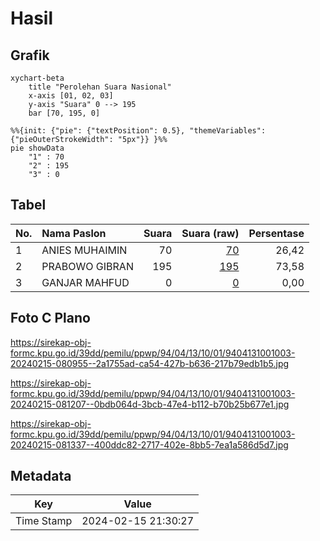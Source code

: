 # Hasil

## Grafik

```mermaid
xychart-beta
    title "Perolehan Suara Nasional"
    x-axis [01, 02, 03]
    y-axis "Suara" 0 --> 195
    bar [70, 195, 0]
```

```mermaid
%%{init: {"pie": {"textPosition": 0.5}, "themeVariables": {"pieOuterStrokeWidth": "5px"}} }%%
pie showData
    "1" : 70
    "2" : 195
    "3" : 0
```

## Tabel

| No. | Nama Paslon    | Suara | Suara (raw) | Persentase |
|:--- |:-------------- | -----:| -----------:| ----------:|
| 1   | ANIES MUHAIMIN | 70    | [70][p-1]   | 26,42      |
| 2   | PRABOWO GIBRAN | 195   | [195][p-2]  | 73,58      |
| 3   | GANJAR MAHFUD  | 0     | [0][p-3]    | 0,00       |


[p-1]: https://github.com/gigit-pemilu/pemilu-2024/blob/main/pilpres/hitung-suara/sub/94-papua-tengah/sub/04-mimika/sub/13-kwamki-narama/sub/1001-harapan/sub/003-tps/sub/paslon-1.txt
[p-2]: https://github.com/gigit-pemilu/pemilu-2024/blob/main/pilpres/hitung-suara/sub/94-papua-tengah/sub/04-mimika/sub/13-kwamki-narama/sub/1001-harapan/sub/003-tps/sub/paslon-2.txt
[p-3]: https://github.com/gigit-pemilu/pemilu-2024/blob/main/pilpres/hitung-suara/sub/94-papua-tengah/sub/04-mimika/sub/13-kwamki-narama/sub/1001-harapan/sub/003-tps/sub/paslon-3.txt

## Foto C Plano

https://sirekap-obj-formc.kpu.go.id/39dd/pemilu/ppwp/94/04/13/10/01/9404131001003-20240215-080955--2a1755ad-ca54-427b-b636-217b79edb1b5.jpg

https://sirekap-obj-formc.kpu.go.id/39dd/pemilu/ppwp/94/04/13/10/01/9404131001003-20240215-081207--0bdb064d-3bcb-47e4-b112-b70b25b677e1.jpg

https://sirekap-obj-formc.kpu.go.id/39dd/pemilu/ppwp/94/04/13/10/01/9404131001003-20240215-081337--400ddc82-2717-402e-8bb5-7ea1a586d5d7.jpg


## Metadata

| Key        | Value               |
| ---------- | ------------------- |
| Time Stamp | 2024-02-15 21:30:27 |



